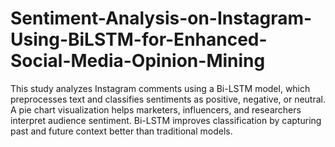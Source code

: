 # Sentiment-Analysis-on-Instagram-Using-BiLSTM-for-Enhanced-Social-Media-Opinion-Mining
This study analyzes Instagram comments using a Bi-LSTM model, which preprocesses text and classifies sentiments as positive, negative, or neutral. A pie chart visualization helps marketers, influencers, and researchers interpret audience sentiment. Bi-LSTM improves classification by capturing past and future context better than traditional models.
